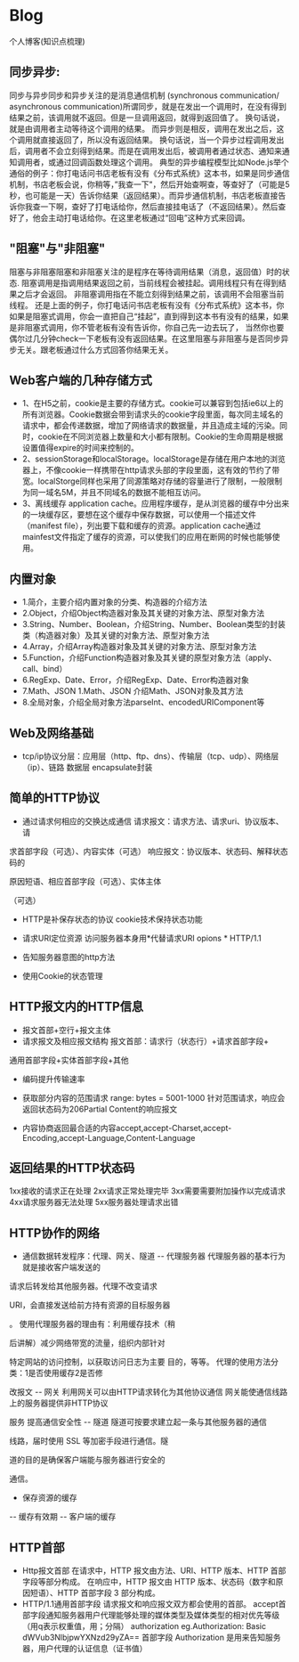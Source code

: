 # Blog
 个人博客(知识点梳理)
## 同步异步:
同步与异步同步和异步关注的是消息通信机制 (synchronous communication/ asynchronous communication)所谓同步，就是在发出一个调用时，在没有得到结果之前，该调用就不返回。但是一旦调用返回，就得到返回值了。 换句话说，就是由调用者主动等待这个调用的结果。 而异步则是相反，调用在发出之后，这个调用就直接返回了，所以没有返回结果。 换句话说，当一个异步过程调用发出后，调用者不会立刻得到结果。而是在调用发出后，被调用者通过状态、通知来通知调用者，或通过回调函数处理这个调用。 典型的异步编程模型比如Node.js举个通俗的例子：你打电话问书店老板有没有《分布式系统》这本书，如果是同步通信机制，书店老板会说，你稍等，”我查一下"，然后开始查啊查，等查好了（可能是5秒，也可能是一天）告诉你结果（返回结果）。而异步通信机制，书店老板直接告诉你我查一下啊，查好了打电话给你，然后直接挂电话了（不返回结果）。然后查好了，他会主动打电话给你。在这里老板通过“回电”这种方式来回调。 
## "阻塞"与"非阻塞" 
阻塞与非阻塞阻塞和非阻塞关注的是程序在等待调用结果（消息，返回值）时的状态. 阻塞调用是指调用结果返回之前，当前线程会被挂起。调用线程只有在得到结果之后才会返回。 非阻塞调用指在不能立刻得到结果之前，该调用不会阻塞当前线程。 还是上面的例子，你打电话问书店老板有没有《分布式系统》这本书，你如果是阻塞式调用，你会一直把自己“挂起”，直到得到这本书有没有的结果，如果是非阻塞式调用，你不管老板有没有告诉你，你自己先一边去玩了， 当然你也要偶尔过几分钟check一下老板有没有返回结果。在这里阻塞与非阻塞与是否同步异步无关。跟老板通过什么方式回答你结果无关。
## Web客户端的几种存储方式
- 1、在H5之前，cookie是主要的存储方式。cookie可以兼容到包括ie6以上的所有浏览器。Cookie数据会带到请求头的cookie字段里面，每次同主域名的请求中，都会传递数据，增加了网络请求的数据量，并且造成主域的污染。同时，cookie在不同浏览器上数量和大小都有限制。Cookie的生命周期是根据设置值得expire的时间来控制的。
- 2、sessionStorage和localStorage。localStorage是存储在用户本地的浏览器上，不像cookie一样携带在http请求头部的字段里面，这有效的节约了带宽。localStorge同样也采用了同源策略对存储的容量进行了限制，一般限制为同一域名5M，并且不同域名的数据不能相互访问。
- 3、离线缓存 application cache。应用程序缓存，是从浏览器的缓存中分出来的一块缓存区，要想在这个缓存中保存数据，可以使用一个描述文件（manifest file），列出要下载和缓存的资源。application cache通过mainfest文件指定了缓存的资源，可以使我们的应用在断网的时候也能够使用。
## 内置对象

- 1.简介，主要介绍内置对象的分类、构造器的介绍方法
- 2.Object，介绍Object构造器对象及其关键的对象方法、原型对象方法
- 3.String、Number、Boolean，介绍String、Number、Boolean类型的封装类（构造器对象）及其关键的对象方法、原型对象方法
- 4.Array，介绍Array构造器对象及其关键的对象方法、原型对象方法
- 5.Function，介绍Function构造器对象及其关键的原型对象方法（apply、call、bind）
- 6.RegExp、Date、Error，介绍RegExp、Date、Error构造器对象
- 7.Math、JSON 1.Math、JSON 介绍Math、JSON对象及其方法
- 8.全局对象，介绍全局对象方法parseInt、encodedURIComponent等


## Web及网络基础
- tcp/ip协议分层：应用层（http、ftp、dns）、传输层（tcp、udp）、网络层（ip）、链路
数据层
encapsulate封装

## 简单的HTTP协议
- 通过请求何相应的交换达成通信
请求报文：请求方法、请求uri、协议版本、请

求首部字段（可选）、内容实体（可选）
响应报文：协议版本、状态码、解释状态码的

原因短语、相应首部字段（可选）、实体主体

（可选）
- HTTP是补保存状态的协议
cookie技术保持状态功能
- 请求URI定位资源
访问服务器本身用*代替请求URI
opions * HTTP/1.1
- 告知服务器意图的http方法

- 使用Cookie的状态管理

## HTTP报文内的HTTP信息
- 报文首部+空行+报文主体
- 请求报文及相应报文结构
报文首部：请求行（状态行）+请求首部字段+

通用首部字段+实体首部字段+其他
- 编码提升传输速率
- 获取部分内容的范围请求
range: bytes = 5001-1000
针对范围请求，响应会返回状态码为206Partial Content的响应报文

- 内容协商返回最合适的内容accept,accept-Charset,accept-Encoding,accept-Language,Content-Language

## 返回结果的HTTP状态码
1xx接收的请求正在处理
2xx请求正常处理完毕
3xx需要需要附加操作以完成请求
4xx请求服务器无法处理
5xx服务器处理请求出错


## HTTP协作的网络

- 通信数据转发程序：代理、网关、隧道
-- 代理服务器
代理服务器的基本行为就是接收客户端发送的

请求后转发给其他服务器。代理不改变请求 

URI，会直接发送给前方持有资源的目标服务器

。
使用代理服务器的理由有：利用缓存技术（稍

后讲解）减少网络带宽的流量，组织内部针对

特定网站的访问控制，以获取访问日志为主要
目的，等等。
代理的使用方法分类：1是否使用缓存2是否修

改报文
-- 网关
利用网关可以由HTTP请求转化为其他协议通信
网关能使通信线路上的服务器提供非HTTP协议

服务
提高通信安全性
-- 隧道
隧道可按要求建立起一条与其他服务器的通信

线路，届时使用 SSL 等加密手段进行通信。隧

道的目的是确保客户端能与服务器进行安全的

通信。
- 保存资源的缓存

-- 缓存有效期
-- 客户端的缓存

## HTTP首部
- Http报文首部
在请求中，HTTP 报文由方法、URI、HTTP 版本、HTTP 首部字段等部分构成。
在响应中，HTTP 报文由 HTTP 版本、状态码（数字和原因短语）、HTTP 首部字段 3 部分构成。
- HTTP/1.1通用首部字段
请求报文和响应报文双方都会使用的首部。
accept首部字段通知服务器用户代理能够处理的媒体类型及媒体类型的相对优先等级（用q表示权重值，用；分隔）
authorization
eg.Authorization: Basic dWVub3NlbjpwYXNzd29yZA==
首部字段 Authorization 是用来告知服务器，用户代理的认证信息（证书值）

